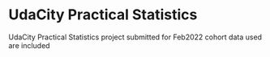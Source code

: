 # UdaCity Practical Statistics
UdaCity Practical Statistics project submitted for Feb2022 cohort 
data used are included

